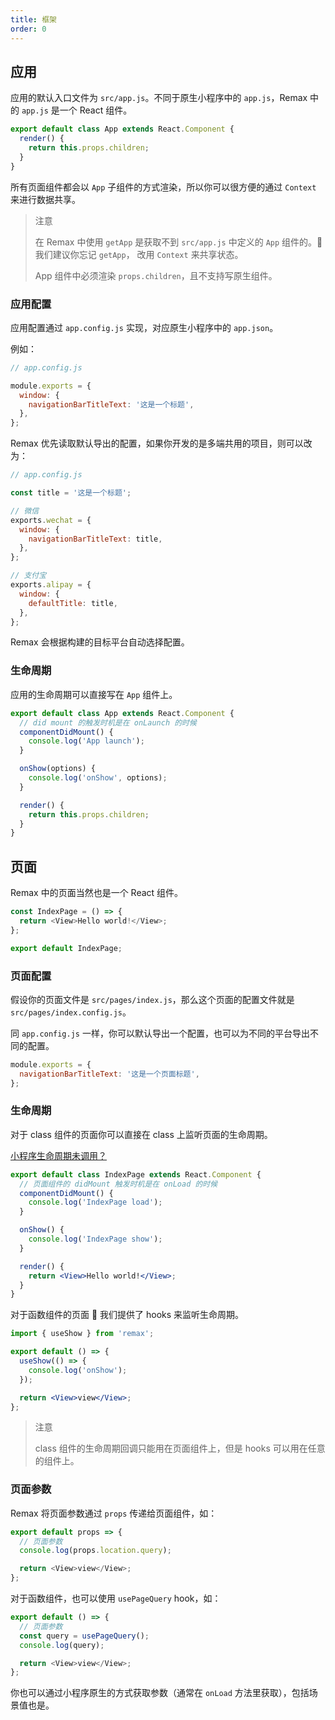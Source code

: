 ```yaml
---
title: 框架
order: 0
---
```


## 应用

应用的默认入口文件为 `src/app.js`。不同于原生小程序中的 `app.js`，Remax 中的 `app.js` 是一个 React 组件。

```js
export default class App extends React.Component {
  render() {
    return this.props.children;
  }
}
```

所有页面组件都会以 `App` 子组件的方式渲染，所以你可以很方便的通过 `Context` 来进行数据共享。

> 注意
>
> 在 Remax 中使用 `getApp` 是获取不到 `src/app.js` 中定义的 `App` 组件的。 我们建议你忘记 `getApp`， 改用 `Context` 来共享状态。
>
> App 组件中必须渲染 `props.children`，且不支持写原生组件。

### 应用配置

应用配置通过 `app.config.js` 实现，对应原生小程序中的 `app.json`。

例如：

```js
// app.config.js

module.exports = {
  window: {
    navigationBarTitleText: '这是一个标题',
  },
};
```

Remax 优先读取默认导出的配置，如果你开发的是多端共用的项目，则可以改为：

```js
// app.config.js

const title = '这是一个标题';

// 微信
exports.wechat = {
  window: {
    navigationBarTitleText: title,
  },
};

// 支付宝
exports.alipay = {
  window: {
    defaultTitle: title,
  },
};
```

Remax 会根据构建的目标平台自动选择配置。

### 生命周期

应用的生命周期可以直接写在 `App` 组件上。

```js
export default class App extends React.Component {
  // did mount 的触发时机是在 onLaunch 的时候
  componentDidMount() {
    console.log('App launch');
  }

  onShow(options) {
    console.log('onShow', options);
  }

  render() {
    return this.props.children;
  }
}
```

## 页面

Remax 中的页面当然也是一个 React 组件。

```js
const IndexPage = () => {
  return <View>Hello world!</View>;
};

export default IndexPage;
```

### 页面配置

假设你的页面文件是 `src/pages/index.js`，那么这个页面的配置文件就是 `src/pages/index.config.js`。

同 `app.config.js` 一样，你可以默认导出一个配置，也可以为不同的平台导出不同的配置。

```js
module.exports = {
  navigationBarTitleText: '这是一个页面标题',
};
```

### 生命周期

对于 class 组件的页面你可以直接在 class 上监听页面的生命周期。

[小程序生命周期未调用？](/faq)

```jsx
export default class IndexPage extends React.Component {
  // 页面组件的 didMount 触发时机是在 onLoad 的时候
  componentDidMount() {
    console.log('IndexPage load');
  }

  onShow() {
    console.log('IndexPage show');
  }

  render() {
    return <View>Hello world!</View>;
  }
}
```

对于函数组件的页面  我们提供了 hooks 来监听生命周期。

```jsx
import { useShow } from 'remax';

export default () => {
  useShow(() => {
    console.log('onShow');
  });

  return <View>view</View>;
};
```

> 注意
>
> class 组件的生命周期回调只能用在页面组件上，但是 hooks 可以用在任意的组件上。

### 页面参数

Remax 将页面参数通过 `props` 传递给页面组件，如：

```js
export default props => {
  // 页面参数
  console.log(props.location.query);

  return <View>view</View>;
};
```

对于函数组件，也可以使用 `usePageQuery` hook，如：

```js
export default () => {
  // 页面参数
  const query = usePageQuery();
  console.log(query);

  return <View>view</View>;
};
```

你也可以通过小程序原生的方式获取参数（通常在 `onLoad` 方法里获取），包括场景值也是。
